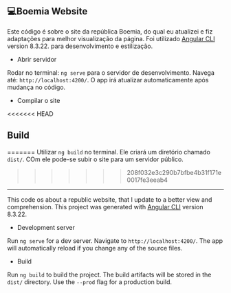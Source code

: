 
## 💻Boemia Website

  Este código é sobre o site da república Boemia, do qual eu atualizei e fiz adaptações para melhor visualização da página. Foi utilizado  [Angular CLI](https://github.com/angular/angular-cli) version 8.3.22. para desenvolvimento e estilização. 

 - Abrir servidor

Rodar no terminal: `ng serve` para o servidor de desenvolvimento. Navega até: `http://localhost:4200/`. O app irá atualizar automaticamente após mudança no código.

 - Compilar o site

<<<<<<< HEAD
## Build 
=======
  Utilizar `ng build` no terminal. Ele criará um diretório chamado `dist/`. COm ele pode-se subir o site para um servidor público.
>>>>>>> 208f032e3c290b7bfbe4b31f171e0017fe3eeab4

-------------------------------------------------------------------------------------------------------------------------------------------------------

  This code os about a republic website, that I update to a better view and comprehension. This project was generated with [Angular CLI](https://github.com/angular/angular-cli) version 8.3.22.

 - Development server

  Run `ng serve` for a dev server. Navigate to `http://localhost:4200/`. The app will automatically reload if you change any of the source files.

 - Build

  Run `ng build` to build the project. The build artifacts will be stored in the `dist/` directory. Use the `--prod` flag for a production build.

